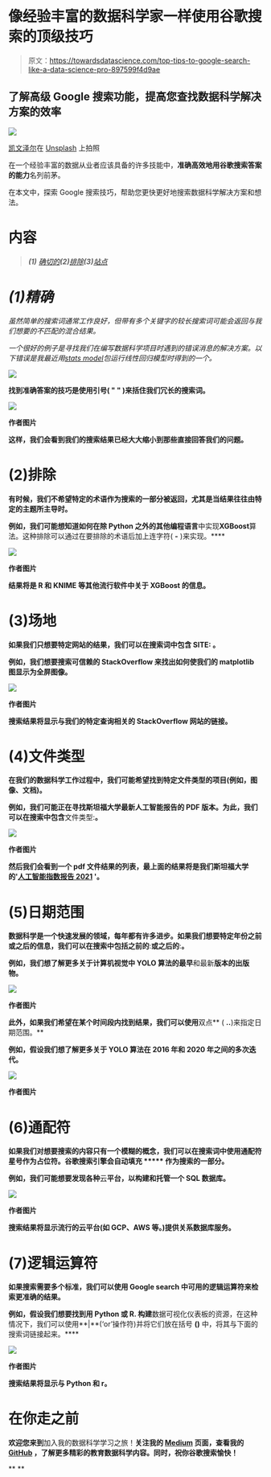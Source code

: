 # 像经验丰富的数据科学家一样使用谷歌搜索的顶级技巧

> 原文：<https://towardsdatascience.com/top-tips-to-google-search-like-a-data-science-pro-897599f4d9ae>

## 了解高级 Google 搜索功能，提高您查找数据科学解决方案的效率

![](img/c99fd701dd0cdfde290f23099585bc4f.png)

[凯文泽尔](https://unsplash.com/@kai_wenzel?utm_source=medium&utm_medium=referral)在 [Unsplash](https://unsplash.com?utm_source=medium&utm_medium=referral) 上拍照

在一个经验丰富的数据从业者应该具备的许多技能中，**准确高效地用谷歌搜索答案的能力**名列前茅。

在本文中，探索 Google 搜索技巧，帮助您更快更好地搜索数据科学解决方案和想法。

# 内容

> ***(1)*** [*确切的*](#8f33)***(2)***[*排除*](#3a1c)***(3)***[*站点*](#74b6)

# *(1)精确*

*虽然简单的搜索词通常工作良好，但带有多个关键字的较长搜索词可能会返回与我们想要的不匹配的混合结果。*

*一个很好的例子是寻找我们在编写数据科学项目时遇到的错误消息的解决方案。以下错误是我最近用[*stats model*](https://www.statsmodels.org/stable/index.html)*包运行线性回归模型时得到的一个。**

**![](img/16345437a6a6fcb5ef373eb6d689b5da.png)**

**找到准确答案的技巧是使用引号( **" "** )来括住我们冗长的搜索词。**

**![](img/b73b8463ba360c87eab514e2ef70e297.png)**

**作者图片**

**这样，我们会看到我们的搜索结果已经大大缩小到那些直接回答我们的问题。**

# **(2)排除**

**有时候，我们不希望特定的术语作为搜索的一部分被返回，尤其是当结果往往由特定的主题所主导时。**

**例如，我们可能想知道如何在除 Python 之外的其他编程语言**中实现**XGBoost**算法。这种排除可以通过在要排除的术语后加上连字符( **-** )来实现。****

**![](img/5a54a67bdc44b88c3c7bf0ba4a0092f4.png)**

**作者图片**

**结果将是 R 和 KNIME 等其他流行软件中关于 XGBoost 的信息。**

# **(3)场地**

**如果我们只想要特定网站的结果，我们可以在搜索词中包含 **SITE:** 。**

**例如，我们想要搜索可信赖的 **StackOverflow** 来找出如何使我们的 **matplotlib** 图显示为全屏图像。**

**![](img/fbe4c59f10dd34d2b8544fe4f9af0407.png)**

**作者图片**

**搜索结果将显示与我们的特定查询相关的 **StackOverflow** 网站的链接。**

# **(4)文件类型**

**在我们的数据科学工作过程中，我们可能希望找到特定文件类型的项目(例如，图像、文档)。**

**例如，我们可能正在寻找斯坦福大学最新人工智能报告的 **PDF 版本**。为此，我们可以在搜索中包含**文件类型:**。**

**![](img/3ffc36af433e1c693a73a99ef4e9882c.png)**

**作者图片**

**然后我们会看到一个 pdf 文件结果的列表，最上面的结果将是我们斯坦福大学的'[人工智能指数报告 2021](https://aiindex.stanford.edu/wp-content/uploads/2021/11/2021-AI-Index-Report_Master.pdf) '。**

# **(5)日期范围**

**数据科学是一个快速发展的领域，每年都有许多进步。如果我们想要特定年份之前或之后的信息，我们可以在搜索中包括之前的**:**或之后的**:**。**

**例如，我们想了解更多关于计算机视觉中 YOLO 算法的最早**和最新**版本的出版物。**

**![](img/92e546eb0ce142dfb437973c6eeefebb.png)**

**作者图片**

**此外，如果我们希望在某个时间段内找到结果，我们可以使用**双点** ( **..**)来指定日期范围。**

**例如，假设我们想了解更多关于 YOLO 算法在 2016 年和 2020 年之间的多次迭代。**

**![](img/9174ac74eef42297a024feb28b827e20.png)**

**作者图片**

# **(6)通配符**

**如果我们对想要搜索的内容只有一个模糊的概念，我们可以在搜索词中使用通配符星号作为占位符。谷歌搜索引擎会自动填充 ***** 作为搜索的一部分。**

**例如，我们可能想要发现各种**云**平台，以构建和托管一个 **SQL 数据库**。**

**![](img/1990ffd5048ea33def59ac3d23f5edd6.png)**

**作者图片**

**搜索结果将显示流行的云平台(如 GCP、AWS 等。)提供关系数据库服务。**

# **(7)逻辑运算符**

**如果搜索需要多个标准，我们可以使用 Google search 中可用的逻辑运算符来检索更准确的结果。**

**例如，假设我们想要找到用 Python 或 R. 构建**数据可视化仪表板的资源，在这种情况下，我们可以使用**|**(‘or’操作符)并将它们放在括号 **()** 中，将其与下面的搜索词链接起来。****

**![](img/e85509d1272bff8c2be29e9b55081c9e.png)**

**作者图片**

**搜索结果将显示与 Python 和 r。**

# **在你走之前**

**欢迎您来到**加入我的数据科学学习之旅！**关注我的 [Medium](https://kennethleungty.medium.com/) 页面，查看我的 [GitHub](https://github.com/kennethleungty) ，了解更多精彩的教育数据科学内容。同时，祝你谷歌搜索愉快！**

**[](/micro-macro-weighted-averages-of-f1-score-clearly-explained-b603420b292f)  [](/end-to-end-automl-train-and-serve-with-h2o-mlflow-fastapi-and-streamlit-5d36eedfe606)  [](/key-learning-points-from-mlops-specialization-course-deeplearning-ai-andrew-ng-5d0746605752) **